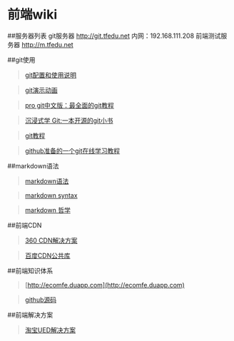 # 前端wiki

##服务器列表
	git服务器 http://git.tfedu.net   内网：192.168.111.208
	前端测试服务器 http://m.tfedu.net

##git使用

> [git配置和使用说明](http://git.tfedu.net/lgzhang/git_start "git配置和使用说明")

> [git演示动画](http://git.tfedu.net/lgzhang/git-quick-start)

> [pro git中文版：最全面的git教程](http://iissnan.com/progit/)

> [沉浸式学 Git:一本开源的git小书](http://igit.linuxtoy.org/)

> [git教程](http://www.liaoxuefeng.com/wiki/0013739516305929606dd18361248578c67b8067c8c017b000)

> [github准备的一个git在线学习教程](http://try.github.io/)


##markdown语法
> [markdown语法](https://www.zybuluo.com/mdeditor?url=https%3A%2F%2Fwww.zybuluo.com%2Fstatic%2Feditor%2Fmd-help.markdown)

> [markdown syntax](http://daringfireball.net/projects/markdown/syntax)

>[ markdown 哲学](https://github.com/othree/markdown-syntax-zhtw/blob/master/syntax.md)

##前端CDN
> [360 CDN解决方案](http://libs.useso.com/)

> [百度CDN公共库](http://developer.baidu.com/wiki/index.php?title=docs/cplat/libs&diff=10194&oldid=9050)

##前端知识体系
> [http://ecomfe.duapp.com](http://ecomfe.duapp.com)

> [github源码](https://github.com/ecomfe/knowledge)

##前端解决方案
> [淘宝UED解决方案](http://sui.taobao.org/sui/docs/)
